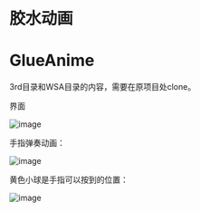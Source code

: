 # 胶水动画
# GlueAnime
3rd目录和WSA目录的内容，需要在原项目处clone。

界面

![image](https://gitee.com/wjk/AnimaSoul/raw/master/Manual/UI.png)

手指弹奏动画：

![image](https://gitee.com/wjk/AnimaSoul/raw/master/Manual/fingerMotions.gif)

黄色小球是手指可以按到的位置：

![image](https://gitee.com/wjk/AnimaSoul/raw/master/Manual/xff.png)